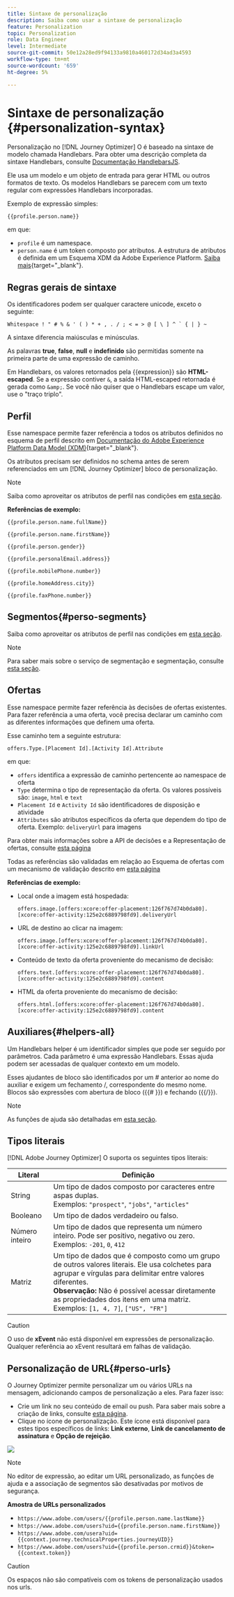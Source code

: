 ```yaml
---
title: Sintaxe de personalização
description: Saiba como usar a sintaxe de personalização
feature: Personalization
topic: Personalization
role: Data Engineer
level: Intermediate
source-git-commit: 50e12a28ed9f94133a9810a460172d34ad3a4593
workflow-type: tm+mt
source-wordcount: '659'
ht-degree: 5%

---
```


# Sintaxe de personalização {#personalization-syntax}

Personalização no [!DNL Journey Optimizer] O é baseado na sintaxe de modelo chamada Handlebars.
Para obter uma descrição completa da sintaxe Handlebars, consulte [Documentação HandlebarsJS](https://handlebarsjs.com/).

Ele usa um modelo e um objeto de entrada para gerar HTML ou outros formatos de texto. Os modelos Handlebars se parecem com um texto regular com expressões Handlebars incorporadas.

Exemplo de expressão simples:

`{{profile.person.name}}`

em que:

* `profile` é um namespace.
* `person.name` é um token composto por atributos. A estrutura de atributos é definida em um Esquema XDM da Adobe Experience Platform. [Saiba mais](https://experienceleague.adobe.com/docs/experience-platform/xdm/home.html?lang=pt-BR){target=&quot;_blank&quot;}.

## Regras gerais de sintaxe

Os identificadores podem ser qualquer caractere unicode, exceto o seguinte:

```
Whitespace ! " # % & ' ( ) * + , . / ; < = > @ [ \ ] ^ ` { | } ~
```

A sintaxe diferencia maiúsculas e minúsculas.

As palavras **true**, **false**, **null** e **indefinido** são permitidas somente na primeira parte de uma expressão de caminho.

Em Handlebars, os valores retornados pela {{expression}} são **HTML-escaped**. Se a expressão contiver `&`, a saída HTML-escaped retornada é gerada como `&amp;`. Se você não quiser que o Handlebars escape um valor, use o &quot;traço triplo&quot;.

## Perfil

Esse namespace permite fazer referência a todos os atributos definidos no esquema de perfil descrito em [Documentação do Adobe Experience Platform Data Model (XDM)](https://experienceleague.adobe.com/docs/experience-platform/xdm/home.html){target=&quot;_blank&quot;}.

Os atributos precisam ser definidos no schema antes de serem referenciados em um [!DNL Journey Optimizer] bloco de personalização.

>[!NOTE]
>
>Saiba como aproveitar os atributos de perfil nas condições em [esta seção](functions/helpers.md#if-function).

**Referências de exemplo:**

`{{profile.person.name.fullName}}`

`{{profile.person.name.firstName}}`

`{{profile.person.gender}}`

`{{profile.personalEmail.address}}`

`{{profile.mobilePhone.number}}`

`{{profile.homeAddress.city}}`

`{{profile.faxPhone.number}}`

## Segmentos{#perso-segments}

Saiba como aproveitar os atributos de perfil nas condições em [esta seção](functions/helpers.md#if-function).

>[!NOTE]
>Para saber mais sobre o serviço de segmentação e segmentação, consulte [esta seção](../segment/about-segments.md).

## Ofertas

Esse namespace permite fazer referência às decisões de ofertas existentes.
Para fazer referência a uma oferta, você precisa declarar um caminho com as diferentes informações que definem uma oferta.

Esse caminho tem a seguinte estrutura:

`offers.Type.[Placement Id].[Activity Id].Attribute`

em que:

* `offers` identifica a expressão de caminho pertencente ao namespace de oferta
* `Type`  determina o tipo de representação da oferta. Os valores possíveis são: `image`, `html` e `text`
* `Placement Id` e `Activity Id` são identificadores de disposição e atividade
* `Attributes` são atributos específicos da oferta que dependem do tipo de oferta. Exemplo: `deliveryUrl` para imagens

Para obter mais informações sobre a API de decisões e a Representação de ofertas, consulte [esta página](../../using/offers/api-reference/decisions-api/deliver-offers.md)

Todas as referências são validadas em relação ao Esquema de ofertas com um mecanismo de validação descrito em [esta página](personalization-validation.md)

**Referências de exemplo:**

* Local onde a imagem está hospedada:

   `offers.image.[offers:xcore:offer-placement:126f767d74b0da80].[xcore:offer-activity:125e2c6889798fd9].deliveryUrl`

* URL de destino ao clicar na imagem:

   `offers.image.[offers:xcore:offer-placement:126f767d74b0da80].[xcore:offer-activity:125e2c6889798fd9].linkUrl`

* Conteúdo de texto da oferta proveniente do mecanismo de decisão:

   `offers.text.[offers:xcore:offer-placement:126f767d74b0da80].[xcore:offer-activity:125e2c6889798fd9].content`

* HTML da oferta proveniente do mecanismo de decisão:

   `offers.html.[offers:xcore:offer-placement:126f767d74b0da80].[xcore:offer-activity:125e2c6889798fd9].content`


## Auxiliares{#helpers-all}

Um Handlebars helper é um identificador simples que pode ser seguido por parâmetros.
Cada parâmetro é uma expressão Handlebars. Essas ajuda podem ser acessadas de qualquer contexto em um modelo.

Esses ajudantes de bloco são identificados por um # anterior ao nome do auxiliar e exigem um fechamento /, correspondente do mesmo nome.
Blocos são expressões com abertura de bloco ({{# }}) e fechando ({{/}}).


>[!NOTE]
>
>As funções de ajuda são detalhadas em [esta seção](functions/helpers.md).

## Tipos literais

[!DNL Adobe Journey Optimizer] O suporta os seguintes tipos literais:

| Literal | Definição |
| ------- | ---------- |
| String | Um tipo de dados composto por caracteres entre aspas duplas. <br>Exemplos: `"prospect"`, `"jobs"`, `"articles"` |
| Booleano | Um tipo de dados verdadeiro ou falso. |
| Número inteiro | Um tipo de dados que representa um número inteiro. Pode ser positivo, negativo ou zero. <br>Exemplos: `-201`, `0`, `412` |
| Matriz | Um tipo de dados que é composto como um grupo de outros valores literais. Ele usa colchetes para agrupar e vírgulas para delimitar entre valores diferentes. <br> **Observação:** Não é possível acessar diretamente as propriedades dos itens em uma matriz. <br> Exemplos: `[1, 4, 7]`, `["US", "FR"]` |

>[!CAUTION]
>
>O uso de **xEvent** não está disponível em expressões de personalização. Qualquer referência ao xEvent resultará em falhas de validação.

## Personalização de URL{#perso-urls}

O Journey Optimizer permite personalizar um ou vários URLs na mensagem, adicionando campos de personalização a eles. Para fazer isso:

* Crie um link no seu conteúdo de email ou push. Para saber mais sobre a criação de links, consulte [esta página](../message-tracking.md#insert-links).
* Clique no ícone de personalização. Este ícone está disponível para estes tipos específicos de links: **Link externo**, **Link de cancelamento de assinatura** e **Opção de rejeição**.

![](assets/perso-url.png)

>[!NOTE]
>
>No editor de expressão, ao editar um URL personalizado, as funções de ajuda e a associação de segmentos são desativadas por motivos de segurança.

**Amostra de URLs personalizados**

* `https://www.adobe.com/users/{{profile.person.name.lastName}}`
* `https://www.adobe.com/users?uid={{profile.person.name.firstName}}`
* `https://www.adobe.com/usera?uid={{context.journey.technicalProperties.journeyUID}}`
* `https://www.adobe.com/users?uid={{profile.person.crmid}}&token={{context.token}}`

>[!CAUTION]
>
>Os espaços não são compatíveis com os tokens de personalização usados nos urls.
